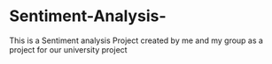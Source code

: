 # Sentiment-Analysis-
This is a  Sentiment analysis Project created by me and my group as a project for our university project
